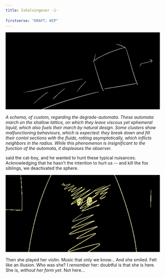 ```yaml
---
title: Ishalvingover -1-

firstverse: "DRAFT; WIP"
---
```


![/imgs_ishalvingover/250914_iho_schema_degrade_automata.png](/imgs_ishalvingover/250914_iho_schema_degrade_automata.png)

*A schema, of custom, regarding the degrade-automata. These automata march on the shallow lattice, on which they leave viscous yet ephemeral liquid, which also fuels their march by natural design. Some clusters show malfunctioning behaviours, which is expected: they break down and fill their contol sections with the fluids, rotting asymptotically, which inflicts neighbors in the radius. While this phenomenon is insignificant to the function of the automata, it displeases the observer.*

said the cat-boy, and he wanted to hunt these typical nuisances. Acknowledging that he hasn't the intention to hurt us -- and kill the fox siblings, we deactivated the sphere.

![/imgs_ishalvingover/250918_iho_she_played_her_violin.png](/imgs_ishalvingover/250918_iho_she_played_her_violin.png)

Then she played her violin. Music that only we know... And she smiled. Felt like an illusion. Who was she? I *remember* her: doubtful is that she is here. She is, *without her form yet*. Not here...
